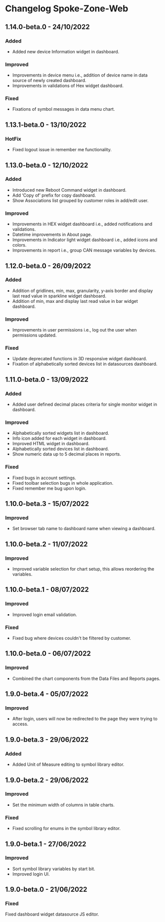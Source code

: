 # Changelog Spoke-Zone-Web

## 1.14.0-beta.0 - 24/10/2022

### Added
- Added new device Information widget in dashboard.

### Improved
- Improvements in device menu i.e., addition of device name in data source of newly created dashboard.
- Improvements in validations of Hex widget dashboard.

### Fixed
- Fixations of symbol messages in data menu chart.

## 1.13.1-beta.0 - 13/10/2022

### HotFix
- Fixed logout issue in remember me functionality.

## 1.13.0-beta.0 - 12/10/2022

### Added
- Introduced new Reboot Command widget in dashboard.
- Add ‘Copy of’ prefix for copy dashboard.
- Show Associations list grouped by customer roles in add/edit user.

### Improved
- Improvements in HEX widget dashboard i.e., added notifications and validations.
- Datetime improvements in About page.
- Improvements in Indicator light widget dashboard i.e., added icons and colors.
- Improvements in report i.e., group CAN message variables by devices.

## 1.12.0-beta.0 - 26/09/2022

### Added
- Addition of gridlines, min, max, granularity, y-axis border and display last read value in sparkline widget dashboard.
- Addition of min, max and display last read value in bar widget dashboard.

### Improved
- Improvements in user permissions i.e., log out the user when permissions updated.

### Fixed
- Update deprecated functions in 3D responsive widget dashboard.
- Fixation of alphabetically sorted devices list in datasources dashboard.

## 1.11.0-beta.0 - 13/09/2022

### Added
- Added user defined decimal places criteria for single monitor widget in dashboard.

### Improved
- Alphabetically sorted widgets list in dashboard.
- Info icon added for each widget in dashboard.
- Improved HTML widget in dashboard.
- Alphabetically sorted devices list in dashboard.
- Show numeric data up to 5 decimal places in reports.

### Fixed
- Fixed bugs in account settings.
- Fixed toolbar selection bugs in whole application.
- Fixed remember me bug upon login.

## 1.10.0-beta.3 - 15/07/2022

### Improved
- Set browser tab name to dashboard name when viewing a dashboard.

## 1.10.0-beta.2 - 11/07/2022

### Improved
- Improved variable selection for chart setup, this allows reordering the variables.

## 1.10.0-beta.1 - 08/07/2022

### Improved
- Improved login email validation.

### Fixed
- Fixed bug where devices couldn't be filtered by customer.

## 1.10.0-beta.0 - 06/07/2022

### Improved
- Combined the chart components from the Data Files and Reports pages.

## 1.9.0-beta.4 - 05/07/2022

### Improved
- After login, users will now be redirected to the page they were trying to access.

## 1.9.0-beta.3 - 29/06/2022

### Added
- Added Unit of Measure editing to symbol library editor.

## 1.9.0-beta.2 - 29/06/2022

### Improved
- Set the minimum width of columns in table charts.

### Fixed
- Fixed scrolling for enums in the symbol library editor.

## 1.9.0-beta.1 - 27/06/2022

### Improved
- Sort symbol library variables by start bit.
- Improved login UI.

## 1.9.0-beta.0 - 21/06/2022

### Fixed
Fixed dashboard widget datasource JS editor.

